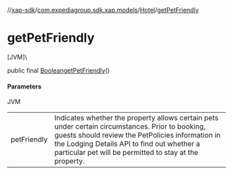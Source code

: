 //[xap-sdk](../../../index.md)/[com.expediagroup.sdk.xap.models](../index.md)/[Hotel](index.md)/[getPetFriendly](get-pet-friendly.md)

# getPetFriendly

[JVM]\

public final [Boolean](https://docs.oracle.com/javase/8/docs/api/java/lang/Boolean.html)[getPetFriendly](get-pet-friendly.md)()

#### Parameters

JVM

| | |
|---|---|
| petFriendly | Indicates whether the property allows certain pets under certain circumstances.  Prior to booking, guests should review the PetPolicies information in the Lodging Details API to find out whether a particular pet will be permitted to stay at the property. |
